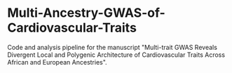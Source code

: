 # Multi-Ancestry-GWAS-of-Cardiovascular-Traits
Code and analysis pipeline for the manuscript "Multi-trait GWAS Reveals Divergent Local and Polygenic Architecture of Cardiovascular Traits Across African and European Ancestries".
